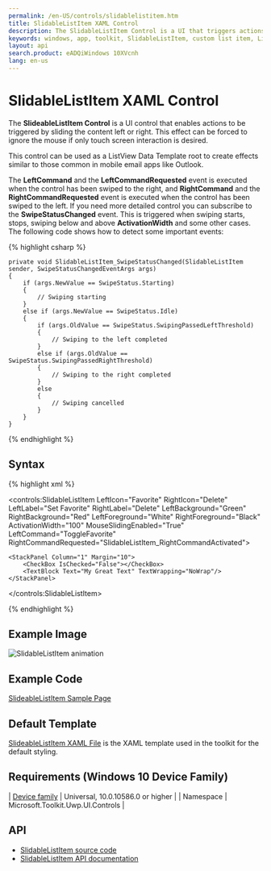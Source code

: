 ```yaml
---
permalink: /en-US/controls/slidablelistitem.htm
title: SlidableListItem XAML Control
description: The SlidableListItem Control is a UI that triggers actions by sliding content left or right
keywords: windows, app, toolkit, SlidableListItem, custom list item, List View, XAML, UWP, Slideable
layout: api
search.product: eADQiWindows 10XVcnh
lang: en-us
---
```


# SlidableListItem XAML Control

The **SlideableListItem Control** is a UI control that enables actions to be triggered by sliding the content left or right. This effect can be forced to ignore the mouse if only touch screen interaction is desired.

This control can be used as a ListView Data Template root to create effects similar to those common in mobile email apps like Outlook.

The **LeftCommand** and the **LeftCommandRequested** event is executed when the control has been swiped to the right, and **RightCommand** and the **RightCommandRequested** event is executed when the control has been swiped to the left. If you need more detailed control you can subscribe to the **SwipeStatusChanged** event. This is triggered when swiping starts, stops, swiping below and above **ActivationWidth** and some other cases. The following code shows how to detect some important events:

{% highlight csharp %}

    private void SlidableListItem_SwipeStatusChanged(SlidableListItem sender, SwipeStatusChangedEventArgs args)
    {
        if (args.NewValue == SwipeStatus.Starting)
        {
            // Swiping starting
        }
        else if (args.NewValue == SwipeStatus.Idle)
        {
            if (args.OldValue == SwipeStatus.SwipingPassedLeftThreshold)
            {
                // Swiping to the left completed
            }
            else if (args.OldValue == SwipeStatus.SwipingPassedRightThreshold)
            {
                // Swiping to the right completed
            }
            else
            {
                // Swiping cancelled
            }
        }
    }

{% endhighlight %}

## Syntax

{% highlight xml %}

<controls:SlidableListItem
	LeftIcon="Favorite" 
	RightIcon="Delete" 
	LeftLabel="Set Favorite" 
	RightLabel="Delete"
	LeftBackground="Green" 
	RightBackground="Red"
	LeftForeground="White" 
	RightForeground="Black"
	ActivationWidth="100"
	MouseSlidingEnabled="True"
	LeftCommand="ToggleFavorite"
	RightCommandRequested="SlidableListItem_RightCommandActivated">
	
	<StackPanel Column="1" Margin="10">
		<CheckBox IsChecked="False"></CheckBox>
		<TextBlock Text="My Great Text" TextWrapping="NoWrap"/>            
	</StackPanel>
</controls:SlidableListItem> 

{% endhighlight %}

## Example Image

![SlidableListItem animation]({{site.baseurl}}/resources/images/Controls-SlidableListItem.gif "SlidableListItem")

## Example Code

[SlideableListItem Sample Page](https://github.com/Microsoft/UWPCommunityToolkit/tree/master/Microsoft.Toolkit.Uwp.SampleApp/SamplePages/SlidableListItem)

## Default Template 

[SlideableListItem XAML File](https://github.com/Microsoft/UWPCommunityToolkit/blob/master/Microsoft.Toolkit.Uwp.UI.Controls/SlideableListItem/SlideableListItem.xaml) is the XAML template used in the toolkit for the default styling.

## Requirements (Windows 10 Device Family)

| [Device family](http://go.microsoft.com/fwlink/p/?LinkID=526370) | Universal, 10.0.10586.0 or higher |
| Namespace | Microsoft.Toolkit.Uwp.UI.Controls |

## API

* [SlidableListItem source code](https://github.com/Microsoft/UWPCommunityToolkit/tree/master/Microsoft.Toolkit.Uwp.UI.Controls/SlidableListItem)
* [SlidableListItem API documentation]({{site.baseurl}}/{{page.lang}}/api/Microsoft_Toolkit_Uwp_UI_Controls_SlidableListItem.htm)

